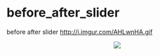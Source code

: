 # before_after_slider
before after slider
http://i.imgur.com/AHLwnHA.gif

<p align="center">
  <img src="http://i.imgur.com/AHLwnHA.gif"/>
</p>

